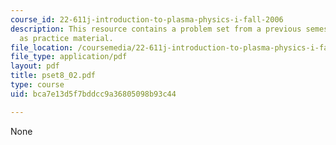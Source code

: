 ```yaml
---
course_id: 22-611j-introduction-to-plasma-physics-i-fall-2006
description: This resource contains a problem set from a previous semester, provided
  as practice material.
file_location: /coursemedia/22-611j-introduction-to-plasma-physics-i-fall-2006/bca7e13d5f7bddcc9a36805098b93c44_pset8_02.pdf
file_type: application/pdf
layout: pdf
title: pset8_02.pdf
type: course
uid: bca7e13d5f7bddcc9a36805098b93c44

---
```

None